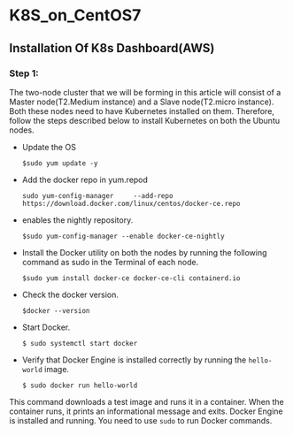 # K8S_on_CentOS7

## Installation Of K8s Dashboard(AWS)

### Step 1: 
The two-node cluster that we will be forming in this article will consist of a
Master node(T2.Medium instance) and a Slave node(T2.micro instance). Both these nodes need to
have Kubernetes installed on them. Therefore, follow the steps described below to install
Kubernetes on both the Ubuntu nodes.

* Update the OS
   ```
   $sudo yum update -y       
   ```
* Add the docker repo in yum.repod
   ```
   sudo yum-config-manager     --add-repo     https://download.docker.com/linux/centos/docker-ce.repo     
   ```
* enables the nightly repository.
   ```
   $sudo yum-config-manager --enable docker-ce-nightly      
   ```
* Install the Docker utility on both the nodes by
   running the following command as sudo in the Terminal
   of each node.
   ```
   $sudo yum install docker-ce docker-ce-cli containerd.io
   ```
* Check the docker version.
   ```
   $docker --version
   ```
* Start Docker.
   ```
   $ sudo systemctl start docker
   ```
* Verify that Docker Engine is installed correctly by running the ```hello-world``` image.
   ```
   $ sudo docker run hello-world
   ```
This command downloads a test image and runs it in a container. When the container runs, it prints an informational message and exits. Docker Engine is installed and running. You need to use ```sudo``` to run Docker commands. 
